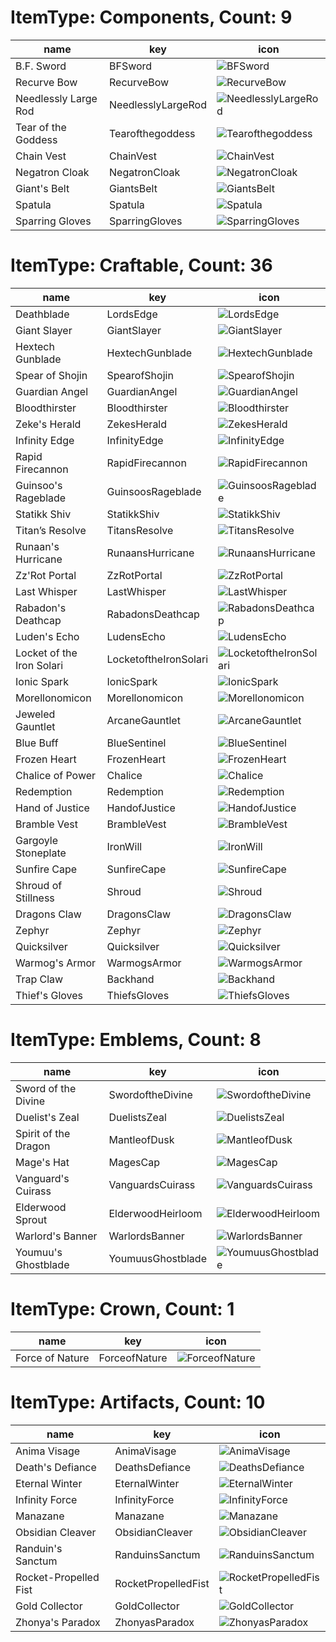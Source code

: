 # ItemType: Components, Count: 9
| name                 | key                | icon                                                                                |
| -                    | -                  | -                                                                                   |
| B.F. Sword           | BFSword            | ![BFSword](../../tftitems/icon/set4.5/Components/BFSword.png)                       |
| Recurve Bow          | RecurveBow         | ![RecurveBow](../../tftitems/icon/set4.5/Components/RecurveBow.png)                 |
| Needlessly Large Rod | NeedlesslyLargeRod | ![NeedlesslyLargeRod](../../tftitems/icon/set4.5/Components/NeedlesslyLargeRod.png) |
| Tear of the Goddess  | Tearofthegoddess   | ![Tearofthegoddess](../../tftitems/icon/set4.5/Components/Tearofthegoddess.png)     |
| Chain Vest           | ChainVest          | ![ChainVest](../../tftitems/icon/set4.5/Components/ChainVest.png)                   |
| Negatron Cloak       | NegatronCloak      | ![NegatronCloak](../../tftitems/icon/set4.5/Components/NegatronCloak.png)           |
| Giant's Belt         | GiantsBelt         | ![GiantsBelt](../../tftitems/icon/set4.5/Components/GiantsBelt.png)                 |
| Spatula              | Spatula            | ![Spatula](../../tftitems/icon/set4.5/Components/Spatula.png)                       |
| Sparring Gloves      | SparringGloves     | ![SparringGloves](../../tftitems/icon/set4.5/Components/SparringGloves.png)         |
# ItemType: Craftable, Count: 36
| name                      | key                   | icon                                                                                     |
| -                         | -                     | -                                                                                        |
| Deathblade                | LordsEdge             | ![LordsEdge](../../tftitems/icon/set4.5/Craftable/LordsEdge.png)                         |
| Giant Slayer              | GiantSlayer           | ![GiantSlayer](../../tftitems/icon/set4.5/Craftable/GiantSlayer.png)                     |
| Hextech Gunblade          | HextechGunblade       | ![HextechGunblade](../../tftitems/icon/set4.5/Craftable/HextechGunblade.png)             |
| Spear of Shojin           | SpearofShojin         | ![SpearofShojin](../../tftitems/icon/set4.5/Craftable/SpearofShojin.png)                 |
| Guardian Angel            | GuardianAngel         | ![GuardianAngel](../../tftitems/icon/set4.5/Craftable/GuardianAngel.png)                 |
| Bloodthirster             | Bloodthirster         | ![Bloodthirster](../../tftitems/icon/set4.5/Craftable/Bloodthirster.png)                 |
| Zeke's Herald             | ZekesHerald           | ![ZekesHerald](../../tftitems/icon/set4.5/Craftable/ZekesHerald.png)                     |
| Infinity Edge             | InfinityEdge          | ![InfinityEdge](../../tftitems/icon/set4.5/Craftable/InfinityEdge.png)                   |
| Rapid Firecannon          | RapidFirecannon       | ![RapidFirecannon](../../tftitems/icon/set4.5/Craftable/RapidFirecannon.png)             |
| Guinsoo's Rageblade       | GuinsoosRageblade     | ![GuinsoosRageblade](../../tftitems/icon/set4.5/Craftable/GuinsoosRageblade.png)         |
| Statikk Shiv              | StatikkShiv           | ![StatikkShiv](../../tftitems/icon/set4.5/Craftable/StatikkShiv.png)                     |
| Titan’s Resolve           | TitansResolve         | ![TitansResolve](../../tftitems/icon/set4.5/Craftable/TitansResolve.png)                 |
| Runaan's Hurricane        | RunaansHurricane      | ![RunaansHurricane](../../tftitems/icon/set4.5/Craftable/RunaansHurricane.png)           |
| Zz'Rot Portal             | ZzRotPortal           | ![ZzRotPortal](../../tftitems/icon/set4.5/Craftable/ZzRotPortal.png)                     |
| Last Whisper              | LastWhisper           | ![LastWhisper](../../tftitems/icon/set4.5/Craftable/LastWhisper.png)                     |
| Rabadon's Deathcap        | RabadonsDeathcap      | ![RabadonsDeathcap](../../tftitems/icon/set4.5/Craftable/RabadonsDeathcap.png)           |
| Luden's Echo              | LudensEcho            | ![LudensEcho](../../tftitems/icon/set4.5/Craftable/LudensEcho.png)                       |
| Locket of the Iron Solari | LocketoftheIronSolari | ![LocketoftheIronSolari](../../tftitems/icon/set4.5/Craftable/LocketoftheIronSolari.png) |
| Ionic Spark               | IonicSpark            | ![IonicSpark](../../tftitems/icon/set4.5/Craftable/IonicSpark.png)                       |
| Morellonomicon            | Morellonomicon        | ![Morellonomicon](../../tftitems/icon/set4.5/Craftable/Morellonomicon.png)               |
| Jeweled Gauntlet          | ArcaneGauntlet        | ![ArcaneGauntlet](../../tftitems/icon/set4.5/Craftable/ArcaneGauntlet.png)               |
| Blue Buff                 | BlueSentinel          | ![BlueSentinel](../../tftitems/icon/set4.5/Craftable/BlueSentinel.png)                   |
| Frozen Heart              | FrozenHeart           | ![FrozenHeart](../../tftitems/icon/set4.5/Craftable/FrozenHeart.png)                     |
| Chalice of Power          | Chalice               | ![Chalice](../../tftitems/icon/set4.5/Craftable/Chalice.png)                             |
| Redemption                | Redemption            | ![Redemption](../../tftitems/icon/set4.5/Craftable/Redemption.png)                       |
| Hand of Justice           | HandofJustice         | ![HandofJustice](../../tftitems/icon/set4.5/Craftable/HandofJustice.png)                 |
| Bramble Vest              | BrambleVest           | ![BrambleVest](../../tftitems/icon/set4.5/Craftable/BrambleVest.png)                     |
| Gargoyle Stoneplate       | IronWill              | ![IronWill](../../tftitems/icon/set4.5/Craftable/IronWill.png)                           |
| Sunfire Cape              | SunfireCape           | ![SunfireCape](../../tftitems/icon/set4.5/Craftable/SunfireCape.png)                     |
| Shroud of Stillness       | Shroud                | ![Shroud](../../tftitems/icon/set4.5/Craftable/Shroud.png)                               |
| Dragons Claw              | DragonsClaw           | ![DragonsClaw](../../tftitems/icon/set4.5/Craftable/DragonsClaw.png)                     |
| Zephyr                    | Zephyr                | ![Zephyr](../../tftitems/icon/set4.5/Craftable/Zephyr.png)                               |
| Quicksilver               | Quicksilver           | ![Quicksilver](../../tftitems/icon/set4.5/Craftable/Quicksilver.png)                     |
| Warmog's Armor            | WarmogsArmor          | ![WarmogsArmor](../../tftitems/icon/set4.5/Craftable/WarmogsArmor.png)                   |
| Trap Claw                 | Backhand              | ![Backhand](../../tftitems/icon/set4.5/Craftable/Backhand.png)                           |
| Thief's Gloves            | ThiefsGloves          | ![ThiefsGloves](../../tftitems/icon/set4.5/Craftable/ThiefsGloves.png)                   |
# ItemType: Emblems, Count: 8
| name                 | key               | icon                                                                           |
| -                    | -                 | -                                                                              |
| Sword of the Divine  | SwordoftheDivine  | ![SwordoftheDivine](../../tftitems/icon/set4.5/Emblems/SwordoftheDivine.png)   |
| Duelist's Zeal       | DuelistsZeal      | ![DuelistsZeal](../../tftitems/icon/set4.5/Emblems/DuelistsZeal.png)           |
| Spirit of the Dragon | MantleofDusk      | ![MantleofDusk](../../tftitems/icon/set4.5/Emblems/MantleofDusk.png)           |
| Mage's Hat           | MagesCap          | ![MagesCap](../../tftitems/icon/set4.5/Emblems/MagesCap.png)                   |
| Vanguard's Cuirass   | VanguardsCuirass  | ![VanguardsCuirass](../../tftitems/icon/set4.5/Emblems/VanguardsCuirass.png)   |
| Elderwood Sprout     | ElderwoodHeirloom | ![ElderwoodHeirloom](../../tftitems/icon/set4.5/Emblems/ElderwoodHeirloom.png) |
| Warlord's Banner     | WarlordsBanner    | ![WarlordsBanner](../../tftitems/icon/set4.5/Emblems/WarlordsBanner.png)       |
| Youmuu's Ghostblade  | YoumuusGhostblade | ![YoumuusGhostblade](../../tftitems/icon/set4.5/Emblems/YoumuusGhostblade.png) |
# ItemType: Crown, Count: 1
| name            | key           | icon                                                                 |
| -               | -             | -                                                                    |
| Force of Nature | ForceofNature | ![ForceofNature](../../tftitems/icon/set4.5/Crown/ForceofNature.png) |
# ItemType: Artifacts, Count: 10
| name                  | key                 | icon                                                                                 |
| -                     | -                   | -                                                                                    |
| Anima Visage          | AnimaVisage         | ![AnimaVisage](../../tftitems/icon/set4.5/Artifacts/AnimaVisage.png)                 |
| Death's Defiance      | DeathsDefiance      | ![DeathsDefiance](../../tftitems/icon/set4.5/Artifacts/DeathsDefiance.png)           |
| Eternal Winter        | EternalWinter       | ![EternalWinter](../../tftitems/icon/set4.5/Artifacts/EternalWinter.png)             |
| Infinity Force        | InfinityForce       | ![InfinityForce](../../tftitems/icon/set4.5/Artifacts/InfinityForce.png)             |
| Manazane              | Manazane            | ![Manazane](../../tftitems/icon/set4.5/Artifacts/Manazane.png)                       |
| Obsidian Cleaver      | ObsidianCleaver     | ![ObsidianCleaver](../../tftitems/icon/set4.5/Artifacts/ObsidianCleaver.png)         |
| Randuin's Sanctum     | RanduinsSanctum     | ![RanduinsSanctum](../../tftitems/icon/set4.5/Artifacts/RanduinsSanctum.png)         |
| Rocket-Propelled Fist | RocketPropelledFist | ![RocketPropelledFist](../../tftitems/icon/set4.5/Artifacts/RocketPropelledFist.png) |
| Gold Collector        | GoldCollector       | ![GoldCollector](../../tftitems/icon/set4.5/Artifacts/GoldCollector.png)             |
| Zhonya's Paradox      | ZhonyasParadox      | ![ZhonyasParadox](../../tftitems/icon/set4.5/Artifacts/ZhonyasParadox.png)           |
